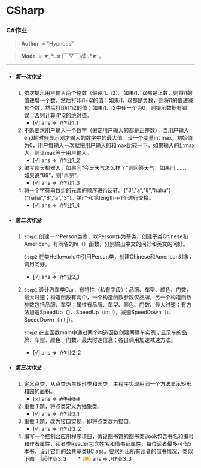 # CSharp

### C#作业

>  __Author__ := "Hypnoes"

>  __Mode__ := *★,°*:.☆(￣▽￣)/$:*.°★* 。

* * *

* ##### 第一次作业
    1. 依次提示用户输入两个整数（假设i1、i2）。如果i1、i2都是正数，则将i1的值递增一个数，然后打印i1+i2的值；如果i1、i2都是负数，则将i1的值递减10个数，然后打印i1\*i2的值；如果i1、i2中任一个为0，则提示数据有错误；否则计算i1\*i2的绝对值。
        * [<font color = "green">√</font>] ans => ./作业1_1
    1. 不断要求用户输入一个数字（假定用户输入的都是正整数），当用户输入end的时候显示刚才输入的数字中的最大值。设一个变量int max，初始值为0，用户每输入一次就把用户输入的和max比较一下，如果输入的比max大，则让max等于用户输入。
        * [<font color = "green">√</font>] ans => ./作业1_2 
    1. 编写聊天机器人，如果问“今天天气怎么样？”则回答天气，如果问……，如果说“88”，则“再见”。
        * [<font color = "green">√</font>] ans => ./作业1_3  
    1. 将一个字符串数组的元素的顺序进行反转。{"3","a","8","haha"}{"haha","8","a","3"}。第i个和第length-i-1个进行交换。
        * [<font color = "green">√</font>] ans => ./作业1_4


* ##### 第二次作业
    1. `Step1` 创建一个Person类库，以Person作为基类，创建子类Chinese和American，有同名的hi（）函数，分别输出中文的问好和英文的问好。
	
		`Step2` 在类Helloworld中引用Person类，创建Chinese和American对象，调用问好。
        * [<font color = "green">√</font>] ans => ./作业2_1

    1. `Step1` 设计汽车类Car，有特性（私有字段）：品牌、车型、颜色、门数，最大时速；构造函数有两个，一个构造函数参数仅品牌，另一个构造函数参数包括品牌、车型；属性有品牌、车型、颜色、门数、最大时速；有方法加速SpeedUp（）、SpeedUp（int i），减速SpeedDown（）、SpeedDown（int j）。
	
		`Step2` 在主函数main中通过两个构造函数创建两辆车实例；显示车的品牌、车型、颜色、门数、最大时速信息；各自调用加速减速方法。
        * [<font color = "green">√</font>] ans => ./作业2_2

* ##### 第三次作业
    1. 定义点类，从点类派生矩形类和园类，主程序实现用同一个方法显示矩形和园的面积。
        * [<font color = "red">×</font>] ans => ~~./作业3_1~~
    1. 重做 _1_ 题，将点类定义为抽象类。
        * [<font color = "green">√</font>] ans => ./作业3_1
    1. 重做 _1_ 题，改为接口实现，即将点类改为接口。
        * [<font color = "green">√</font>] ans => ./作业3_2
    1. 编写一个控制台应用程序项目，假设图书馆的图书类Book包含书名和编号和作者属性，读者类Reader包含姓名和借书证属性，每位读者最多可借5本书，设计它们的公共基类BClass。要求列出所有读者的借书情况，类似下图。
        ![作业3_3](http://23.105.194.199/res/zuoye3_3.jpg) 
        * [<font color = "orange">●</font>] ans => ./作业3_3
        
